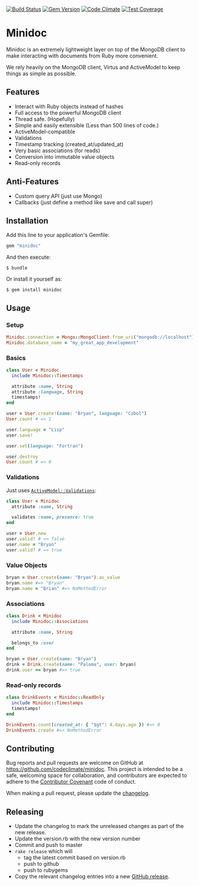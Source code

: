 [![Build Status](https://travis-ci.org/codeclimate/minidoc.svg)](https://travis-ci.org/codeclimate/minidoc)
[![Gem Version](https://badge.fury.io/rb/minidoc.svg)](http://badge.fury.io/rb/minidoc)
[![Code Climate](https://codeclimate.com/github/codeclimate/minidoc/badges/gpa.svg)](https://codeclimate.com/github/codeclimate/minidoc)
[![Test Coverage](https://codeclimate.com/github/codeclimate/minidoc/badges/coverage.svg)](https://codeclimate.com/github/codeclimate/minidoc/coverage)

# Minidoc

Minidoc is an extremely lightweight layer on top of the MongoDB client to
make interacting with documents from Ruby more convenient.

We rely heavily on the MongoDB client, Virtus and ActiveModel to keep
things as simple as possible.

## Features

* Interact with Ruby objects instead of hashes
* Full access to the powerful MongoDB client
* Thread safe. (Hopefully)
* Simple and easily extensible (Less than 500 lines of code.)
* ActiveModel-compatible
* Validations
* Timestamp tracking (created_at/updated_at)
* Very basic associations (for reads)
* Conversion into immutable value objects
* Read-only records

## Anti-Features

* Custom query API (just use Mongo)
* Callbacks (just define a method like save and call super)

## Installation

Add this line to your application's Gemfile:

```ruby
gem "minidoc"
```

And then execute:

```
$ bundle
```

Or install it yourself as:

```
$ gem install minidoc
```

## Usage

### Setup

```ruby
Minidoc.connection = Mongo::MongoClient.from_uri("mongodb://localhost")
Minidoc.database_name = "my_great_app_development"
```

### Basics

```ruby
class User < Minidoc
  include Minidoc::Timestamps

  attribute :name, String
  attribute :language, String
  timestamps!
end

user = User.create!(name: "Bryan", language: "Cobol")
User.count # => 1

user.language = "Lisp"
user.save!

user.set(language: "Fortran")

user.destroy
User.count # => 0
```

### Validations

Just uses [`ActiveModel::Validations`](http://api.rubyonrails.org/classes/ActiveModel/Validations.html):

```ruby
class User < Minidoc
  attribute :name, String

  validates :name, presence: true
end

user = User.new
user.valid? # => false
user.name = "Bryan"
user.valid? # => true
```

### Value Objects

```ruby
bryan = User.create(name: "Bryan").as_value
bryan.name #=> "Bryan"
bryan.name = "Brian" #=> NoMethodError
```

### Associations

```ruby
class Drink < Minidoc
  include Minidoc::Associations

  attribute :name, String

  belongs_to :user
end

bryan = User.create(name: "Bryan")
drink = Drink.create(name: "Paloma", user: bryan)
drink.user == bryan #=> true
```

### Read-only records

```ruby
class DrinkEvents < Minidoc::ReadOnly
  include Minidoc::Timestamps
  timestamps!
end

DrinkEvents.count(created_at: { "$gt": 4.days.ago }) #=> 0
DrinkEvents.create #=> NoMethodError
```

## Contributing

Bug reports and pull requests are welcome on GitHub at https://github.com/codeclimate/minidoc. This project is intended to be a safe, welcoming space for collaboration, and contributors are expected to adhere to the [Contributor Covenant](http://contributor-covenant.org) code of conduct.

When making a pull request, please update the [changelog](CHANGELOG.md).

## Releasing

* Update the changelog to mark the unreleased changes as part of the new release.
* Update the version.rb with the new version number
* Commit and push to master
* `rake release` which will
  * tag the latest commit based on version.rb
  * push to github
  * push to rubygems
* Copy the relevant changelog entries into a new [GitHub release](https://github.com/codeclimate/minidoc/releases).
